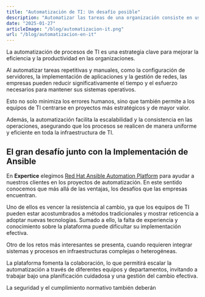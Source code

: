 ```yaml
---
title: "Automatización de TI: Un desafío posible"
description: "Automatizar las tareas de una organización consiste en usar la tecnología para realizar determinadas operaciones sin necesidad de la asistencia humana."
date: "2025-01-27"
articleImage: "/blog/automatizacion-it.png"
url: "/blog/automatizacion-en-it"
---
```


La automatización de procesos de TI es una estrategia clave para mejorar la eficiencia y la productividad en las organizaciones.

Al automatizar tareas repetitivas y manuales, como la configuración de servidores, la implementación de aplicaciones y la gestión de redes, las empresas pueden reducir significativamente el tiempo y el esfuerzo necesarios para mantener sus sistemas operativos.

Esto no solo minimiza los errores humanos, sino que también permite a los equipos de TI centrarse en proyectos más estratégicos y de mayor valor.

Además, la automatización facilita la escalabilidad y la consistencia en las operaciones, asegurando que los procesos se realicen de manera uniforme y eficiente en toda la infraestructura de TI.

## El gran desafío junto con la Implementación de Ansible

En **Expertice** elegimos [Red Hat Ansible Automation Platform](https://www.redhat.com/es/topics/automation) para ayudar a nuestros clientes en los proyectos de automatización. En este sentido conocemos que más allá de las ventajas, los desafíos que las empresas encuentran.

Uno de ellos es vencer la resistencia al cambio, ya que los equipos de TI pueden estar acostumbrados a métodos tradicionales y mostrar reticencia a adoptar nuevas tecnologías. Sumado a ello, la falta de experiencia y conocimiento sobre la plataforma puede dificultar su implementación efectiva.

Otro de los retos más interesantes se presenta, cuando requieren integrar sistemas y procesos en infraestructuras complejas o heterogéneas.

La plataforma fomenta la colaboración, lo que permitirá escalar la automatización a través de diferentes equipos y departamentos, invitando a trabajar bajo una planificación cuidadosa y una gestión del cambio efectiva.

La seguridad y el cumplimiento normativo también deberán
